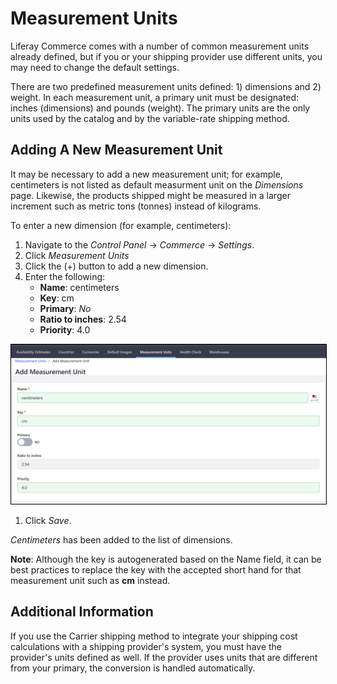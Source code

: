 # Measurement Units

Liferay Commerce comes with a number of common measurement units already defined, but if you or your shipping provider use different units, you may need to change the default settings.

There are two predefined measurement units defined: 1) dimensions and 2) weight. In each measurement unit, a primary unit must be designated: inches (dimensions) and pounds (weight). The primary units are the only units used by the catalog and by the variable-rate shipping method.

## Adding A New Measurement Unit

It may be necessary to add a new measurement unit; for example, centimeters is not listed as default measurment unit on the _Dimensions_ page. Likewise, the products shipped might be measured in a larger increment such as metric tons (tonnes) instead of kilograms.

To enter a new dimension (for example, centimeters):

1. Navigate to the _Control Panel_ → _Commerce_ → _Settings_.
1. Click _Measurement Units_
1. Click the (+) button to add a new dimension.
1. Enter the following:
    * **Name**: centimeters
    * **Key**: cm
    * **Primary**: _No_
    * **Ratio to inches**: 2.54
    * **Priority**: 4.0

<img src="./images/01.png" width="700px" style="border: #000000 1px solid;">

1. Click _Save_.

_Centimeters_ has been added to the list of dimensions. 

**Note**: Although the key is autogenerated based on the Name field, it can be best practices to replace the key with the accepted short hand for that measurement unit such as **cm** instead.


## Additional Information

If you use the Carrier shipping method to integrate your shipping cost calculations with a shipping provider's system, you must have the provider's units defined as well. If the provider uses units that are different from your primary, the conversion is handled automatically.